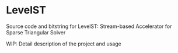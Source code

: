 # LevelST
Source code and bitstring for LevelST: Stream-based Accelerator for Sparse Triangular Solver

WIP: Detail description of the project and usage
